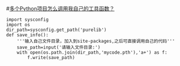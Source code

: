 #[多个Python项目怎么调用我自己的工具函数？](https://mp.weixin.qq.com/s/BBdxEScce3ynZMY3a3tNwA)
```
import sysconfig
import os
dir_path=sysconfig.get_path('purelib')
def save_info():
    '''输入自己文件目录，加入到site-packages,之后可直接调用自己的代码'''
    save_path=input('请输入文件目录:')
    with open(os.path.join(dir_path,'mycode.pth'),'a+') as f:
        f.write(save_path)
```


